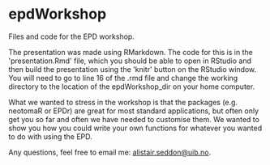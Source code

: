 # epdWorkshop
Files and code for the EPD workshop.

The presentation was made using RMarkdown. The code for this is in the 'presentation.Rmd' file, which you should be able to open in RStudio and then build the presentation using the 'knitr' button on the RStudio window. You will need to go to line 16 of the .rmd file and change the working directory to the location of the epdWorkshop_dir on your home computer.

What we wanted to stress in the workshop is that the packages (e.g. neotomaR or EPDr) are great for most standard applications, but often only get you so far and often we have needed to customise them. We wanted to show you how you could write your own functions for whatever you wanted to do with using the EPD.

Any questions, feel free to email me: alistair.seddon@uib.no.
